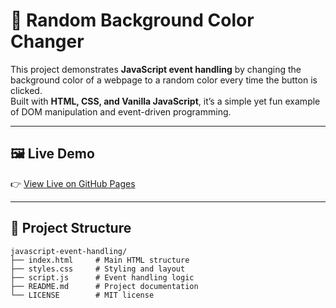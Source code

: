 # 🎨 Random Background Color Changer

This project demonstrates **JavaScript event handling** by changing the background color of a webpage to a random color every time the button is clicked.  
Built with **HTML, CSS, and Vanilla JavaScript**, it’s a simple yet fun example of DOM manipulation and event-driven programming.

---

## 🖼️ Live Demo
👉 [View Live on GitHub Pages](https://gurjarsachin.github.io/javascript-event-handling/)

---

## 📂 Project Structure

```plaintext
javascript-event-handling/
├── index.html     # Main HTML structure
├── styles.css     # Styling and layout
├── script.js      # Event handling logic
├── README.md      # Project documentation
└── LICENSE        # MIT license

